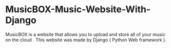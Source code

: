 # MusicBOX-Music-Website-With-Django
MusicBOX is a website that allows you to upload and store all of your music on the cloud . This website was made by Django ( Python Web framework ).

